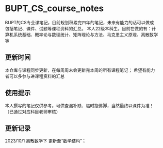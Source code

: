 # BUPT_CS_course_notes
BUPT的CS专业课笔记，目前规划积累完四年的笔记，未来有能力的话可以做成包括笔记、课件、试题等课程资料的汇总。
本人22级本科生。目前在做的有：计算机系统基础、概率论与数理统计、矩阵理论与方法、马克思主义原理、离散数学等
## 更新时间
本仓库与课程同步更新，在每周周末会更新完本周的所有课程笔记；
希望有能力者可以多参与进课程资料的汇总
## 使用提示
本人撰写的笔记仅供参考，可供查漏补缺、临时抱佛脚，当然最终以课件为准！（已通过对应科目老师审核）
## 更新记录
2023/10/1 离散数学下 更新至“数学结构”；
